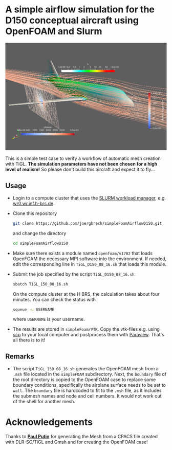 # A simple airflow simulation for the D150 conceptual aircraft using OpenFOAM and Slurm

![](openfoam_d150.png)

This is a simple test case to verify a workflow of automatic mesh creation with TiGL. **The simulation parameters have not been chosen for a high level of realism!** So please don't build this aircraft and expect it to fly...

## Usage

 - Login to a compute cluster that uses the [SLURM workload manager](https://slurm.schedmd.com/), e.g. [wr0.wr.inf.h-brs.de](wr0.wr.inf.h-brs.de). 
 - Clone this repository
 
   ```bash
   git clone https://github.com/joergbrech/simpleFoamAirflowD150.git
   ```
   and change the directory

   ```bash
   cd simpleFoamAirflowD150
   ```
- Make sure there exists a module named `openfoam/v1702` that loads OpenFOAM the necessary MPI software into the environment. If needed, edit the corresponding line in `TiGL_D150_08_16.sh` that loads this module.
 - Submit the job specified by the script `TiGL_D150_08_16.sh`:
 
   ```bash
   sbatch TiGL_150_08_16.sh
   ```
   On the compute cluster at the H BRS, the calculation takes about four minutes. You can check the status with
 
   ```bash
   squeue -u USERNAME
   ```
   where `USERNAME` is your username.
 
 - The results are stored in `simpleFoam/VTK`. Copy the vtk-files e.g. using [scp](https://www.garron.me/en/articles/scp.html) to your local computer and postprocess them with [Paraview](https://www.paraview.org/). That's all there is to it!
 
## Remarks

 - The script `TiGL_150_08_16.sh` generates the OpenFOAM mesh from a `.msh` file located in the `simpleFOAM` subdirectory. Next, the `boundary` file of the root directory is copied to the OpenFOAM case to replace some boundary conditions, specifically the airplane surface needs to be set to `wall`. The `boundary` file is hardcoded to fit to the `.msh` file, as it includes the submesh names and node and cell numbers. It would not work out of the shell for another mesh.

# Acknowledgements 

Thanks to **[Paul Putin](https://github.com/pputin)** for generating the Mesh from a CPACS file created with DLR-SC/TiGL and Gmsh and for creating the OpenFOAM case!

